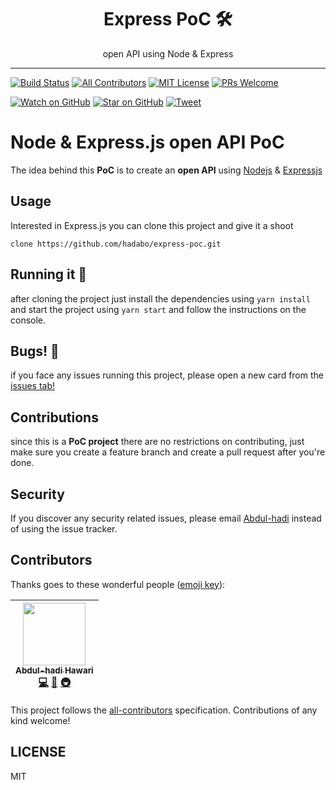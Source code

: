 <div align="center">
  <h1>Express PoC 🛠</h1>
  <p>open API using Node & Express</p>
</div>

<hr>

[![Build Status][build-badge]][build]
[![All Contributors](https://img.shields.io/badge/all_contributors-1-orange.svg?style=flat-square)](#contributors)
[![MIT License][license-badge]][LICENSE]
[![PRs Welcome][prs-badge]][prs]

[![Watch on GitHub][github-watch-badge]][github-watch]
[![Star on GitHub][github-star-badge]][github-star]
[![Tweet][twitter-badge]][twitter]

# Node & Express.js open API PoC
The idea behind this **PoC** is to create an **open API** using [Nodejs][node] & [Expressjs](express)

## Usage
Interested in Express.js you can clone this project and give it a shoot

```clone https://github.com/hadabo/express-poc.git```

## Running it 👟
after cloning the project just install the dependencies using ```yarn install``` and start the project using ```yarn start``` and follow the instructions on the console.

## Bugs! 🐞
if you face any issues running this project, please open a new card from the [issues tab!](https://github.com/hadabo/express-poc/issues)

## Contributions
since this is a **PoC project** there are no restrictions on contributing, just make sure you create a feature branch and create a pull request after you're done.

## Security
If you discover any security related issues, please email [Abdul-hadi](mailto:ah.hawari@gmail.com) instead of using the issue tracker.

## Contributors

Thanks goes to these wonderful people ([emoji key](https://github.com/kentcdodds/all-contributors#emoji-key)):

<!-- ALL-CONTRIBUTORS-LIST:START - Do not remove or modify this section -->
| [<img src="https://avatars0.githubusercontent.com/u/172296?v=4" width="100px;"/><br /><sub>Abdul-hadi Hawari</sub>](http://hadabo.com)<br />[💻](https://github.com/@hadabo/express-poc/commits?author=hadabo "Code") [📖](https://github.com/@hadabo/express-poc/commits?author=hadabo "Documentation") [🚇](#infra-hadabo "Infrastructure (Hosting, Build-Tools, etc)") |
| :---: |
<!-- ALL-CONTRIBUTORS-LIST:END -->

This project follows the [all-contributors](https://github.com/kentcdodds/all-contributors) specification. Contributions of any kind welcome!

## LICENSE

MIT

[node]: https://github.com/nodejs/node
[express]: https://github.com/expressjs/express
[build-badge]: https://img.shields.io/travis/hadabo/express-poc.svg?style=flat-square
[build]: https://travis-ci.org/hadabo/express-poc
[license-badge]: https://img.shields.io/badge/license-MIT-blue.svg?style=flat-square
[license]: https://github.com/hadabo/express-poc/blob/master/LICENSE
[prs-badge]: https://img.shields.io/badge/PRs-welcome-brightgreen.svg?style=flat-square
[prs]: http://makeapullrequest.com
[github-watch-badge]: https://img.shields.io/github/watchers/hadabo/express-poc.svg?style=social
[github-watch]: https://github.com/hadabo/express-poc/watchers
[github-star-badge]: https://img.shields.io/github/stars/hadabo/express-poc.svg?style=social
[github-star]: https://github.com/hadabo/express-poc/stargazers
[twitter]: https://twitter.com/intent/tweet?text=Check%20out%20express-poc!%20https://github.com/hadabo/express-poc%20%F0%9F%91%8D
[twitter-badge]: https://img.shields.io/twitter/url/https/github.com/hadabo/express-poc.svg?style=social
